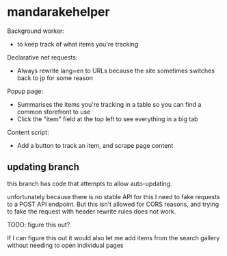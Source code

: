 # mandarakehelper

Background worker:
* to keep track of what items you're tracking

Declarative net requests:
* Always rewrite lang=en to URLs because the site sometimes switches back to jp for some reason

Popup page:
* Summarises the items you're tracking in a table so you can find a common storefront to use
* Click the "item" field at the top left to see everything in a big tab

Content script:
* Add a button to track an item, and scrape page content


## updating branch
this branch has code that attempts to allow auto-updating.

unfortunately because there is no stable API for this I need to fake requests to a POST API endpoint. But this isn't allowed for CORS reasons, and trying to fake the request with header rewrite rules does not work.

TODO: figure this out?

If I can figure this out it would also let me add items from the search gallery without needing to open individual pages
